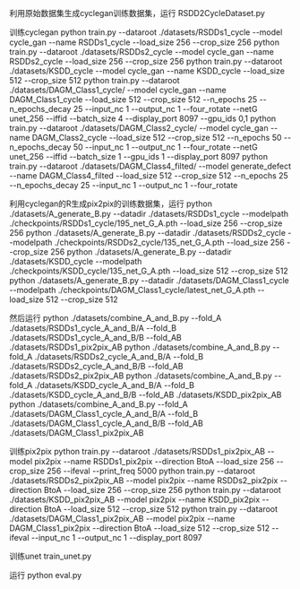 
利用原始数据集生成cyclegan训练数据集，运行 
RSDD2CycleDataset.py

训练cyclegan
python train.py --dataroot ./datasets/RSDDs1_cycle --model cycle_gan --name RSDDs1_cycle --load_size 256 --crop_size 256
python train.py --dataroot ./datasets/RSDDs2_cycle --model cycle_gan --name RSDDs2_cycle --load_size 256 --crop_size 256
python train.py --dataroot ./datasets/KSDD_cycle --model cycle_gan --name KSDD_cycle --load_size 512 --crop_size 512
python train.py --dataroot ./datasets/DAGM_Class1_cycle/ --model cycle_gan --name DAGM_Class1_cycle --load_size 512 --crop_size 512 --n_epochs 25 --n_epochs_decay 25 --input_nc 1 --output_nc 1 --four_rotate --netG unet_256 --iffid --batch_size 4 --display_port 8097 --gpu_ids 0,1
python train.py --dataroot ./datasets/DAGM_Class2_cycle/ --model cycle_gan --name DAGM_Class2_cycle --load_size 512 --crop_size 512 --n_epochs 50 --n_epochs_decay 50 --input_nc 1 --output_nc 1 --four_rotate --netG unet_256 --iffid --batch_size 1 --gpu_ids 1 --display_port 8097
python train.py --dataroot ./datasets/DAGM_Class4_filted/ --model generate_defect --name DAGM_Class4_filted --load_size 512 --crop_size 512 --n_epochs 25 --n_epochs_decay 25 --input_nc 1 --output_nc 1 --four_rotate


利用cyclegan的R生成pix2pix的训练数据集，运行
python ./datasets/A_generate_B.py --datadir ./datasets/RSDDs1_cycle --modelpath ./checkpoints/RSDDs1_cycle/195_net_G_A.pth --load_size 256 --crop_size 256
python ./datasets/A_generate_B.py --datadir ./datasets/RSDDs2_cycle --modelpath ./checkpoints/RSDDs2_cycle/135_net_G_A.pth --load_size 256 --crop_size 256
python ./datasets/A_generate_B.py --datadir ./datasets/KSDD_cycle --modelpath ./checkpoints/KSDD_cycle/135_net_G_A.pth --load_size 512 --crop_size 512
python ./datasets/A_generate_B.py --datadir ./datasets/DAGM_Class1_cycle --modelpath ./checkpoints/DAGM_Class1_cycle/latest_net_G_A.pth --load_size 512 --crop_size 512

然后运行
python ./datasets/combine_A_and_B.py --fold_A ./datasets/RSDDs1_cycle_A_and_B/A --fold_B ./datasets/RSDDs1_cycle_A_and_B/B --fold_AB ./datasets/RSDDs1_pix2pix_AB
python ./datasets/combine_A_and_B.py --fold_A ./datasets/RSDDs2_cycle_A_and_B/A --fold_B ./datasets/RSDDs2_cycle_A_and_B/B --fold_AB ./datasets/RSDDs2_pix2pix_AB
python ./datasets/combine_A_and_B.py --fold_A ./datasets/KSDD_cycle_A_and_B/A --fold_B ./datasets/KSDD_cycle_A_and_B/B --fold_AB ./datasets/KSDD_pix2pix_AB
python ./datasets/combine_A_and_B.py --fold_A ./datasets/DAGM_Class1_cycle_A_and_B/A --fold_B ./datasets/DAGM_Class1_cycle_A_and_B/B --fold_AB ./datasets/DAGM_Class1_pix2pix_AB

训练pix2pix
python train.py --dataroot ./datasets/RSDDs1_pix2pix_AB --model pix2pix --name RSDDs1_pix2pix --direction BtoA --load_size 256 --crop_size 256 --ifeval --print_freq 5000
python train.py --dataroot ./datasets/RSDDs2_pix2pix_AB --model pix2pix --name RSDDs2_pix2pix --direction BtoA --load_size 256 --crop_size 256
python train.py --dataroot ./datasets/KSDD_pix2pix_AB --model pix2pix --name KSDD_pix2pix --direction BtoA --load_size 512 --crop_size 512
python train.py --dataroot ./datasets/DAGM_Class1_pix2pix_AB --model pix2pix --name DAGM_Class1_pix2pix --direction BtoA --load_size 512 --crop_size 512 --ifeval --input_nc 1 --output_nc 1 --display_port 8097 

训练unet
train_unet.py

运行
python eval.py